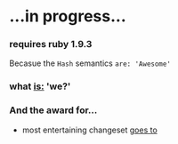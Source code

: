 ...in progress...
=================


### requires ruby 1.9.3 

Becasue the `Hash` semantics `are: 'Awesome'`


### what [is:](https://github.com/nomilous/we/tree/master/.metadata/.what) 'we?'


### And the award for...

* most entertaining changeset [goes to](https://github.com/nomilous/we/compare/3f7d47c652...5177a46f97)



